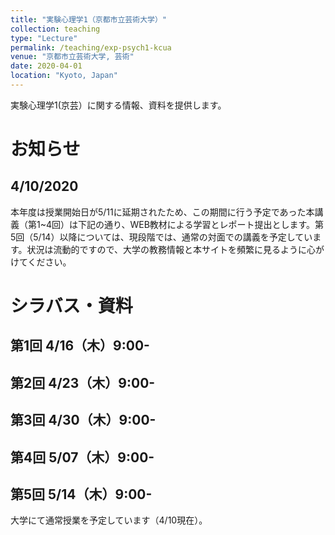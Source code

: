 ```yaml
---
title: "実験心理学1（京都市立芸術大学）"
collection: teaching
type: "Lecture"
permalink: /teaching/exp-psych1-kcua
venue: "京都市立芸術大学, 芸術"
date: 2020-04-01
location: "Kyoto, Japan"
---
```


実験心理学1(京芸）に関する情報、資料を提供します。

# お知らせ
## 4/10/2020
本年度は授業開始日が5/11に延期されたため、この期間に行う予定であった本講義（第1~4回）は下記の通り、WEB教材による学習とレポート提出とします。第5回（5/14）以降については、現段階では、通常の対面での講義を予定しています。状況は流動的ですので、大学の教務情報と本サイトを頻繁に見るように心がけてください。

# シラバス・資料
## 第1回 4/16（木）9:00-

## 第2回 4/23（木）9:00-

## 第3回 4/30（木）9:00-

## 第4回 5/07（木）9:00-

## 第5回 5/14（木）9:00-
大学にて通常授業を予定しています（4/10現在）。

